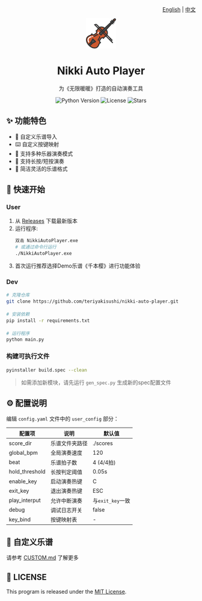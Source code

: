 <div align="center">
<p align="right">
<a href="README_EN.md">English</a> | <a href="README.md">中文</a>
</p>
  <img src="./asset/violin.ico" width="80" />
  <h1>Nikki Auto Player</h1>
  <p>为《无限暖暖》打造的自动演奏工具</p>
  
  <p>
    <img src="https://img.shields.io/badge/Python-3.10+-blue.svg" alt="Python Version">
    <img src="https://img.shields.io/github/license/teriyakisushi/nikki-auto-player" alt="License">
    <img src="https://img.shields.io/github/stars/teriyakisushi/nikki-auto-player" alt="Stars">
  </p>
</div>

## ✨ 功能特色

- 🎵 自定义乐谱导入
- ⌨️ 自定义按键映射
- 🎸 支持多种乐器演奏模式
- 🔄 支持长按/短按演奏
- 📝 简洁灵活的乐谱格式

## 🚀 快速开始

### User

1. 从 [Releases](https://github.com/teriyakisushi/nikki-auto-player/releases) 下载最新版本
2. 运行程序:
   ```bash
   双击 NikkiAutoPlayer.exe
   # 或通过命令行运行
   ./NikkiAutoPlayer.exe
   ```
3. 首次运行推荐选择Demo乐谱《千本樱》进行功能体验

### Dev

```bash
# 克隆仓库
git clone https://github.com/teriyakisushi/nikki-auto-player.git

# 安装依赖
pip install -r requirements.txt

# 运行程序
python main.py
```

### 构建可执行文件
```bash
pyinstaller build.spec --clean
```
> 如需添加新模块，请先运行 `gen_spec.py` 生成新的spec配置文件

## ⚙️ 配置说明

编辑 `config.yaml` 文件中的 `user_config` 部分：

| 配置项         | 说明           | 默认值           |
| -------------- | -------------- | ---------------- |
| score_dir      | 乐谱文件夹路径 | ./scores         |
| global_bpm     | 全局演奏速度   | 120              |
| beat           | 乐谱拍子数     | 4 (4/4拍)        |
| hold_threshold | 长按判定阈值   | 0.05s            |
| enable_key     | 启动演奏热键   | C                |
| exit_key       | 退出演奏热键   | ESC              |
| play_interput  | 允许中断演奏   | 与`exit_key`一致 |
| debug          | 调试日志开关   | false            |
| key_bind       | 按键映射表     | -                |

## 📝 自定义乐谱

请参考 [CUSTOM.md](CUSTOM.md) 了解更多

## 📄 LICENSE

This program is released under the [MIT License]().